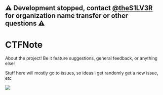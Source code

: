 ## ⚠️ Development stopped, contact [@theS1LV3R](https://github.com/theS1LV3R) for organization name transfer or other questions ⚠️

# CTFNote

About the project! Be it feature suggestions, general feedback, or anything else!

Stuff here will mostly go to issues, so ideas i get randomly get a new issue, etc

  <a href="https://discord.gg/feHantD3Hx">
    <img src="https://img.shields.io/discord/771369946416152576?label=Join%20the%20discord%20server&logo=discord">
  </a>
